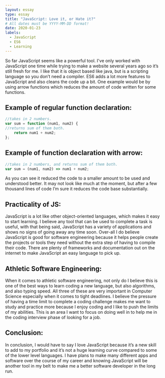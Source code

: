 ```yaml
---
layout: essay
type: essay
title: "JavaScript: Love it, or Hate it?"
# All dates must be YYYY-MM-DD format!
date: 2020-01-23
labels:
  - JavaScript
  - ES6
  - Learning
---
```


So far JavaScript seems like a powerful tool. I've only worked with JavaScript one time while trying to make a website several years ago so it’s still fresh for me. I like that it is object based like java, but is a scripting language so you don’t need a compiler. ES6 adds a lot more features to JavaScript and also cleans the code up a bit. One example would be by using arrow functions which reduces the amount of code written for some functions.

Example of regular function declaration:
---
```js
//takes in 2 numbers.
var sum = function (num1, num2) {
//returns sum of them both.
    return num1 + num2;
};
```

Example of function declaration with arrow:
---
```js
//takes in 2 numbers, and returns sum of them both.
var sum = (num1, num2) => num1 + num2;
```
As you can see it reduced the code to a smaller amount to be used and understood better. It may not look like much at the moment, but after a few thousand lines of code I’m sure it reduces the code base substantially.

Practicality of JS:
---
JavaScript is a lot like other object-oriented languages, which makes it easy to start learning. I believe any tool that can be used to complete a task is useful, with that being said, JavaScript has a variety of applications and shows no signs of going away any time soon. Over-all I do believe JavaScript is good for software engineering because it helps people create the projects or tools they need without the extra step of having to compile their code. There are plenty of frameworks and documentation out on the internet to make JavaScript an easy language to pick up.


Athletic Software Engineering:
---
When it comes to athletic software engineering, not only do I believe this is one of the best ways to learn coding a new language, but also algorithms, and also typing speed. All three of these are very important in Computer Science especially when it comes to tight deadlines. I believe the pressure of having a time limit to complete a coding challenge makes me want to study and practice more because I enjoy coding and I like to push the limits of my abilities. This is an area I want to focus on doing well in to help me in the coding interview phase of looking for a job. 

Conclusion:
---
In conclusion, I would have to say I love JavaScript because it’s a new skill to add to my portfolio and it’s not a huge learning curve compared to some of the lower level languages. I have plans to make many different apps and software over the course of my career and knowing JavaScript will be another tool in my belt to make me a better software developer in the long run.







